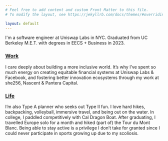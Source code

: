 ```yaml
---
# Feel free to add content and custom Front Matter to this file.
# To modify the layout, see https://jekyllrb.com/docs/themes/#overriding-theme-defaults

layout: default
---
```


I'm a software engineer at Uniswap Labs in NYC. Graduated from UC Berkeley M.E.T. with degrees in EECS + Business in 2023.

<h3><a id="home-work-label" href="/work">Work</a></h3>

I care deeply about building a more inclusive world. It’s why I’ve spent so much energy on creating equitable financial systems at Uniswap Labs & Facebook, and fostering better innovation ecosystems through my work at she256, Nascent & Pantera Capital.

<h3><a id="home-life-label" href="/more-on-me">Life</a></h3>

I’m also Type A planner who seeks out Type II fun. I love hard hikes,
backpacking, volleyball, immersive travel, and being out on the water.
In college, I paddled competitively with Cal Dragon Boat. After
graduating, I travelled Europe solo for a month and hiked (part
of) the Tour du Mont Blanc. Being able to stay active is a privilege I
don’t take for granted since I could never participate in sports growing
up due to my scoliosis.
